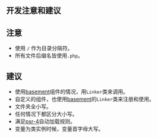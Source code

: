 开发注意和建议
----


## 注意
* 使用 `/` 作为目录分隔符。
* 所有文件后缀名皆使用`.php`。


## 建议
* 使用[basement](../docs_basement/README.md)组件的情况，用`Linker`类来调用。
* 自定义的组件，也使用[basement](../docs_basement/README.md)的`Linker`类来注册和使用。
* 文件夹全小写。
* 任何情况下都区分大小写。
* 满足[psr-4](https://www.php-fig.org/psr/psr-4/)自动加载规则。
* 变量为类实例时候，变量首字母大写。

